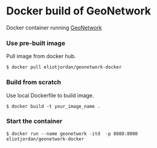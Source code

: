 Docker build of GeoNetwork
===========

Docker container running [GeoNetwork](http://geonetwork-opensource.org/)

### Use  pre-built image
Pull image from docker hub.

    $ docker pull eliotjordan/geonetwork-docker

### Build from scratch
Use local Dockerfile to build image.

    $ docker build -t your_image_name .

### Start the container

    $ docker run --name geonetwork -itd  -p 8888:8080 eliotjordan/geonetwork-docker